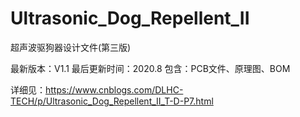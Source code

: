 # Ultrasonic_Dog_Repellent_II
超声波驱狗器设计文件(第三版)

最新版本：V1.1
最后更新时间：2020.8
包含：PCB文件、原理图、BOM

详细见：https://www.cnblogs.com/DLHC-TECH/p/Ultrasonic_Dog_Repellent_II_T-D-P7.html
